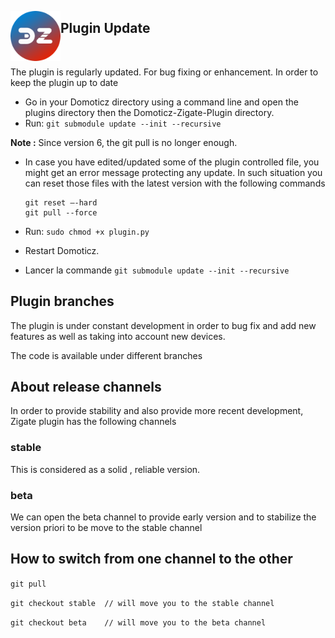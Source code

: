 <a href="Home.md"><img align="left" width="80" height="80" src="../Images/logo_Z4D.png" alt="Logo"></a>

## Plugin Update

</br>

The plugin is regularly updated. For bug fixing or enhancement. In order to keep the plugin up to date

* Go in your Domoticz directory using a command line and open the plugins directory then the Domoticz-Zigate-Plugin directory.
* Run: `git submodule update --init --recursive`

__Note :__ Since version 6, the git pull is no longer enough.

* In case you have edited/updated some of the plugin controlled file, you might get an error message protecting any update. In such situation you can reset those files with the latest version with the following commands
  ```
  git reset –-hard
  git pull --force
  ```

* Run: `sudo chmod +x plugin.py`
* Restart Domoticz.

* Lancer la commande `git submodule update --init --recursive`



## Plugin branches

The plugin is under constant development in order to bug fix and add new features as well as taking into account new devices.

The code is available under different branches

## About release channels

In order to provide stability and also provide more recent development, Zigate plugin has the following channels

### stable

This is considered as a solid , reliable version.

### beta

We can open the beta channel to provide early version and to stabilize the version priori to be move to the stable channel

## How to switch from one channel to the other

`git pull`

`git checkout stable  // will move you to the stable channel`

`git checkout beta    // will move you to the beta channel`

